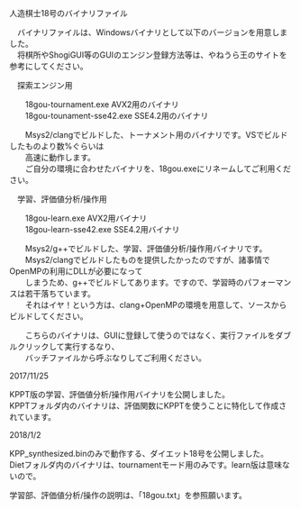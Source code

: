 人造棋士18号のバイナリファイル  
  
　バイナリファイルは、Windowsバイナリとして以下のバージョンを用意しました。  
　将棋所やShogiGUI等のGUIのエンジン登録方法等は、やねうら王のサイトを参考にしてください。  
  
　探索エンジン用  
  
　　18gou-tournament.exe	AVX2用のバイナリ  
　　18gou-tounament-sse42.exe	SSE4.2用のバイナリ  
  
　　Msys2/clangでビルドした、トーナメント用のバイナリです。VSでビルドしたものより数%ぐらいは  
　　高速に動作します。  
　　ご自分の環境に合わせたバイナリを、18gou.exeにリネームしてご利用ください。  
  
  
　学習、評価値分析/操作用  
  
　　18gou-learn.exe		AVX2用バイナリ  
　　18gou-learn-sse42.exe	SSE4.2用バイナリ  
  
　　Msys2/g++でビルドした、学習、評価値分析/操作用バイナリです。  
　　Msys2/clangでビルドしたものを提供したかったのですが、諸事情でOpenMPの利用にDLLが必要になって  
　　しまうため、g++でビルドしてあります。ですので、学習時のパフォーマンスは若干落ちています。  
　　それはイヤ！という方は、clang+OpenMPの環境を用意して、ソースからビルドしてください。  
  
　　こちらのバイナリは、GUIに登録して使うのではなく、実行ファイルをダブルクリックして実行するなり、  
　　バッチファイルから呼ぶなりしてご利用ください。  
  
  
2017/11/25  
  
  KPPT版の学習、評価値分析/操作用バイナリを公開しました。  
  KPPTフォルダ内のバイナリは、評価関数にKPPTを使うことに特化して作成されています。  
  
  
2018/1/2  
  
  KPP_synthesized.binのみで動作する、ダイエット18号を公開しました。  
  Dietフォルダ内のバイナリは、tournamentモード用のみです。learn版は意味ないので。  
  
  
学習部、評価値分析/操作の説明は、「18gou.txt」を参照願います。  
